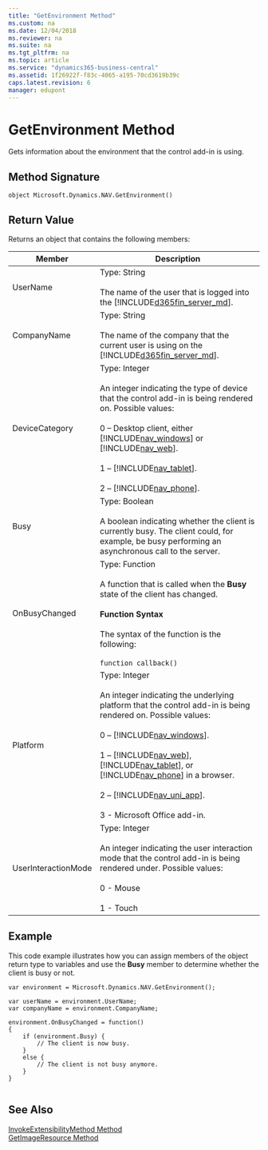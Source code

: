 ```yaml
---
title: "GetEnvironment Method"
ms.custom: na
ms.date: 12/04/2018
ms.reviewer: na
ms.suite: na
ms.tgt_pltfrm: na
ms.topic: article
ms.service: "dynamics365-business-central"
ms.assetid: 1f26922f-f83c-4065-a195-70cd3619b39c
caps.latest.revision: 6
manager: edupont
---
```

# GetEnvironment Method
Gets information about the environment that the control add-in is using.  
  
## Method Signature  
 `object Microsoft.Dynamics.NAV.GetEnvironment()`  
  
## Return Value  
 Returns an object that contains the following members:  
  
|Member|Description|  
|------------|-----------------|  
|UserName|Type: String<br /><br /> The name of the user that is logged into the [!INCLUDE[d365fin_server_md](../includes/d365fin_server_md.md)].|  
|CompanyName|Type: String<br /><br /> The name of the company that the current user is using on the [!INCLUDE[d365fin_server_md](../includes/d365fin_server_md.md)].|  
|DeviceCategory|Type: Integer<br /><br /> An integer indicating the type of device that the control add-in is being rendered on. Possible values:<br /><br /> 0 – Desktop client, either [!INCLUDE[nav_windows](../includes/nav_windows_md.md)] or [!INCLUDE[nav_web](../includes/nav_web_md.md)].<br /><br /> 1 – [!INCLUDE[nav_tablet](../includes/nav_tablet_md.md)].<br /><br /> 2 – [!INCLUDE[nav_phone](../includes/nav_phone_md.md)].|  
|Busy|Type: Boolean<br /><br /> A boolean indicating whether the client is currently busy. The client could, for example, be busy performing an asynchronous call to the server.|  
|OnBusyChanged|Type: Function<br /><br /> A function that is called when the **Busy** state of the client has changed.<br /><br /> **Function Syntax**<br /><br /> The syntax of the function is the following:<br /><br /> `function callback()`|  
|Platform|Type: Integer<br /><br /> An integer indicating the underlying platform that the control add-in is being rendered on. Possible values:<br /><br /> 0 – [!INCLUDE[nav_windows](../includes/nav_windows_md.md)].<br /><br /> 1 – [!INCLUDE[nav_web](../includes/nav_web_md.md)], [!INCLUDE[nav_tablet](../includes/nav_tablet_md.md)], or [!INCLUDE[nav_phone](../includes/nav_phone_md.md)] in a browser.<br /><br /> 2 – [!INCLUDE[nav_uni_app](../includes/nav_uni_app_md.md)].<br /><br /> 3 - Microsoft Office add-in.|
|UserInteractionMode|Type: Integer <br /><br />An integer indicating the user interaction mode that the control add-in is being rendered under. Possible values:<br /><br /> 0 - Mouse <br /><br /> 1 - Touch|  
  
## Example  
 This code example illustrates how you can assign members of the object return type to variables and use the **Busy** member to determine whether the client is busy or not.  
  
```  
var environment = Microsoft.Dynamics.NAV.GetEnvironment();  
  
var userName = environment.UserName;  
var companyName = environment.CompanyName;  
  
environment.OnBusyChanged = function()   
{  
    if (environment.Busy) {  
        // The client is now busy.  
    }  
    else {  
        // The client is not busy anymore.  
    }   
}  
  
```  
  
## See Also  
[InvokeExtensibilityMethod Method](devenv-invokeextensibility-method.md)   
[GetImageResource Method](devenv-getimageresource-method.md)   
